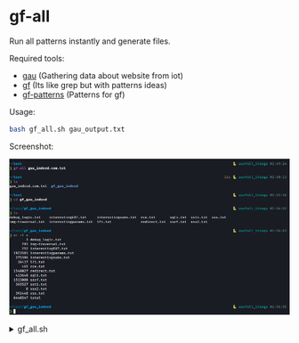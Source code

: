 # gf-all
Run all patterns instantly and generate files.

Required tools: 
- [gau](https://github.com/lc/gau) (Gathering data about website from iot)
- [gf](https://github.com/tomnomnom/gf) (Its like grep but with patterns ideas)
- [gf-patterns](https://github.com/1ndianl33t/Gf-Patterns) (Patterns for gf)

Usage:
```sh
bash gf_all.sh gau_output.txt
```

Screenshot:

![](./Screenshot.png)

<details>
<summary>gf_all.sh</summary>
```sh
#!/usr/bin/env bash

gf_patterns='''
debug_logic
img-traversal
interestingEXT
interestingparams
interestingsubs
lfi
rce
redirect
sqli
ssrf
ssti
xss
xss2
'''

# EXPECTED FILE WHICH CONTAIN GAU OUTPUT OR SAME
main() {
  check $@
  create $1
}

check() {
  if (( $# != 1 )); then
    error "required file with gau output or same"
  fi
  path_to_file=''
  if [[ "$1" = /* ]]; then
    path_to_file=$1
  else
    path_to_file="$(pwd)/$1"
  fi
  if ! [[ -f "$path_to_file" ]]; then
    error "no such file"
  fi
}

create() {
  gf_dir="gf_$(echo $1 | rev | cut -d '/' -f 1 | rev | cut -d '.' -f 1)"
  mkdir -p "$gf_dir"
  for pattern in $gf_patterns; do
    cat $1 | gf $pattern > "$gf_dir/$pattern.txt"
  done
}

error() {
  echo "Error: $1" >&2; exit 1
}

main $@
```
</details>
